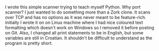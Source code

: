 I wrote this simple scanner trying to teach myself Python. Why port scanner?
I just wanted to do something more than a Zork clone. It scans over TCP and
has no options as it was never meant to be feature-rich. Initially I wrote it on
on Linux machine where I had nice coloured text formatting which doesn't work
on Windows so I removed it before posting on Git. Also, I changed all print
statements to be in English, but some variables are still in Croatian. It shouldn't be
difficult to understand as the program is pretty short.